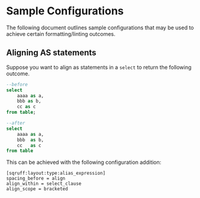 # Sample Configurations

The following document outlines sample configurations that may be used to achieve certain formatting/linting outcomes. 

## Aligning AS statements

Suppose you want to align as statements in a `select` to return the following outcome. 

```sql
--before
select
    aaaa as a,
    bbb as b,
    cc as c
from table;

--after
select
    aaaa as a,
    bbb  as b,
    cc   as c
from table
```

This can be achieved with the following configuration addition:

```
[sqruff:layout:type:alias_expression]
spacing_before = align
align_within = select_clause
align_scope = bracketed
```


